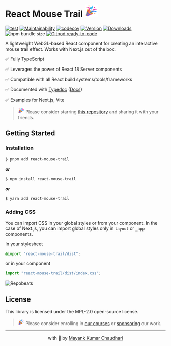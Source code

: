 # React Mouse Trail <img src="https://github.com/react18-tools/react-mouse-trail/blob/main/popper.png?raw=true" style="height: 40px"/>

[![test](https://github.com/react18-tools/react-mouse-trail/actions/workflows/test.yml/badge.svg)](https://github.com/react18-tools/react-mouse-trail/actions/workflows/test.yml) [![Maintainability](https://api.codeclimate.com/v1/badges/4bb3a3316ff4ecd2a9eb/maintainability)](https://codeclimate.com/github/react18-tools/react-mouse-trail/maintainability) [![codecov](https://codecov.io/gh/react18-tools/react-mouse-trail/graph/badge.svg)](https://codecov.io/gh/react18-tools/react-mouse-trail) [![Version](https://img.shields.io/npm/v/react-mouse-trails.svg?colorB=green)](https://www.npmjs.com/package/react-mouse-trails) [![Downloads](https://img.jsdelivr.com/img.shields.io/npm/d18m/react-mouse-trails.svg)](https://www.npmjs.com/package/react-mouse-trails) ![npm bundle size](https://img.shields.io/bundlephobia/minzip/react-mouse-trails) [![Gitpod ready-to-code](https://img.shields.io/badge/Gitpod-ready--to--code-blue?logo=gitpod)](https://gitpod.io/from-referrer/)

A lightweight WebGL-based React component for creating an interactive mouse trail effect. Works with Next.js out of the box.

✅ Fully TypeScript

✅ Leverages the power of React 18 Server components

✅ Compatible with all React build systems/tools/frameworks

✅ Documented with [Typedoc](https://react18-tools.github.io/react-mouse-trail) ([Docs](https://react18-tools.github.io/react-mouse-trail))

✅ Examples for Next.js, Vite

> <img src="https://github.com/react18-tools/react-mouse-trail/blob/main/popper.png?raw=true" style="height: 20px"/> Please consider starring [this repository](https://github.com/react18-tools/react-mouse-trail) and sharing it with your friends.

## Getting Started

### Installation

```bash
$ pnpm add react-mouse-trail
```

**_or_**

```bash
$ npm install react-mouse-trail
```

**_or_**

```bash
$ yarn add react-mouse-trail
```

### Adding CSS

You can import CSS in your global styles or from your component. In the case of Next.js, you can import global styles only in `layout` or `_app` components.

In your stylesheet

```css
@import "react-mouse-trail/dist";
```

or in your component

```ts
import "react-mouse-trail/dist/index.css";
```

![Repobeats](https://repobeats.axiom.co/api/embed/016960ad97aa7b1abbdd9a615f5ffeb08d869cb6.svg "Repobeats analytics image")

## License

This library is licensed under the MPL-2.0 open-source license.

> <img src="https://github.com/react18-tools/react-mouse-trail/blob/main/popper.png?raw=true" style="height: 20px"/> Please consider enrolling in [our courses](https://mayank-chaudhari.vercel.app/courses) or [sponsoring](https://github.com/sponsors/mayank1513) our work.

<hr />

<p align="center" style="text-align:center">with 💖 by <a href="https://mayank-chaudhari.vercel.app" target="_blank">Mayank Kumar Chaudhari</a></p>
